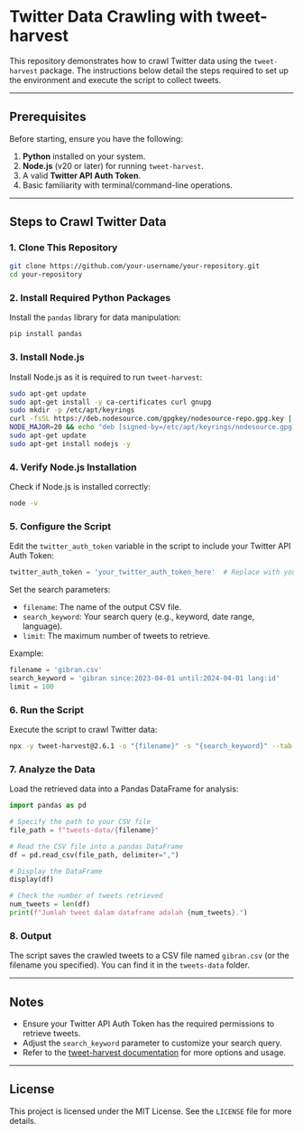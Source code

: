 # Twitter Data Crawling with tweet-harvest

This repository demonstrates how to crawl Twitter data using the `tweet-harvest` package. The instructions below detail the steps required to set up the environment and execute the script to collect tweets.

---

## Prerequisites

Before starting, ensure you have the following:

1. **Python** installed on your system.
2. **Node.js** (v20 or later) for running `tweet-harvest`.
3. A valid **Twitter API Auth Token**.
4. Basic familiarity with terminal/command-line operations.

---

## Steps to Crawl Twitter Data

### 1. Clone This Repository

```bash
git clone https://github.com/your-username/your-repository.git
cd your-repository
```

### 2. Install Required Python Packages

Install the `pandas` library for data manipulation:

```bash
pip install pandas
```

### 3. Install Node.js

Install Node.js as it is required to run `tweet-harvest`:

```bash
sudo apt-get update
sudo apt-get install -y ca-certificates curl gnupg
sudo mkdir -p /etc/apt/keyrings
curl -fsSL https://deb.nodesource.com/gpgkey/nodesource-repo.gpg.key | sudo gpg --dearmor -o /etc/apt/keyrings/nodesource.gpg
NODE_MAJOR=20 && echo "deb [signed-by=/etc/apt/keyrings/nodesource.gpg] https://deb.nodesource.com/node_$NODE_MAJOR.x nodistro main" | sudo tee /etc/apt/sources.list.d/nodesource.list
sudo apt-get update
sudo apt-get install nodejs -y
```

### 4. Verify Node.js Installation

Check if Node.js is installed correctly:

```bash
node -v
```

### 5. Configure the Script

Edit the `twitter_auth_token` variable in the script to include your Twitter API Auth Token:

```python
twitter_auth_token = 'your_twitter_auth_token_here'  # Replace with your token
```

Set the search parameters:

- `filename`: The name of the output CSV file.
- `search_keyword`: Your search query (e.g., keyword, date range, language).
- `limit`: The maximum number of tweets to retrieve.

Example:

```python
filename = 'gibran.csv'
search_keyword = 'gibran since:2023-04-01 until:2024-04-01 lang:id'
limit = 100
```

### 6. Run the Script

Execute the script to crawl Twitter data:

```bash
npx -y tweet-harvest@2.6.1 -o "{filename}" -s "{search_keyword}" --tab "LATEST" -l {limit} --token {twitter_auth_token}
```

### 7. Analyze the Data

Load the retrieved data into a Pandas DataFrame for analysis:

```python
import pandas as pd

# Specify the path to your CSV file
file_path = f"tweets-data/{filename}"

# Read the CSV file into a pandas DataFrame
df = pd.read_csv(file_path, delimiter=",")

# Display the DataFrame
display(df)

# Check the number of tweets retrieved
num_tweets = len(df)
print(f"Jumlah tweet dalam dataframe adalah {num_tweets}.")
```

### 8. Output

The script saves the crawled tweets to a CSV file named `gibran.csv` (or the filename you specified). You can find it in the `tweets-data` folder.

---

## Notes

- Ensure your Twitter API Auth Token has the required permissions to retrieve tweets.
- Adjust the `search_keyword` parameter to customize your search query.
- Refer to the [tweet-harvest documentation](https://github.com/grikomsn/tweet-harvest) for more options and usage.

---

## License

This project is licensed under the MIT License. See the `LICENSE` file for more details.
